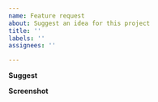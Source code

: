 ```yaml
---
name: Feature request
about: Suggest an idea for this project
title: ''
labels: ''
assignees: ''

---
```


**Suggest**

**Screenshot**
